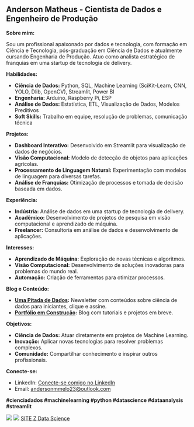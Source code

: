 ## **Anderson Matheus** - Cientista de Dados e Engenheiro de Produção

**Sobre mim:**

Sou um profissional apaixonado por dados e tecnologia, com formação em Ciência e Tecnologia, pós-graduação em Ciência de Dados e atualmente cursando Engenharia de Produção. Atuo como analista estratégico de franquias em uma startup de tecnologia de delivery.

**Habilidades:**

* **Ciência de Dados:** Python, SQL, Machine Learning (SciKit-Learn, CNN, YOLO, Dlib, OpenCV), Streamlit, Power BI
* **Engenharia:** Arduino, Raspberry Pi, ESP
* **Análise de Dados:** Estatística, ETL, Visualização de Dados, Modelos Preditivos
* **Soft Skills:** Trabalho em equipe, resolução de problemas, comunicação técnica

**Projetos:**

* **Dashboard Interativo:** Desenvolvido em Streamlit para visualização de dados de negócios.
* **Visão Computacional:** Modelo de detecção de objetos para aplicações agrícolas.
* **Processamento de Linguagem Natural:** Experimentação com modelos de linguagem para diversas tarefas.
* **Análise de Franquias:** Otimização de processos e tomada de decisão baseada em dados.

**Experiência:**

* **Indústria:** Análise de dados em uma startup de tecnologia de delivery.
* **Acadêmico:** Desenvolvimento de projetos de pesquisa em visão computacional e aprendizado de máquina.
* **Freelancer:** Consultoria em análise de dados e desenvolvimento de aplicações.

**Interesses:**

* **Aprendizado de Máquina:** Exploração de novas técnicas e algoritmos.
* **Visão Computacional:** Desenvolvimento de soluções inovadoras para problemas do mundo real.
* **Automação:** Criação de ferramentas para otimizar processos.

**Blog e Conteúdo:**

* **<a href="https://www.linkedin.com/build-relation/newsletter-follow?entityUrn=7202653532963934210">Uma Pitada de Dados</a>:** Newsletter com conteúdos sobre ciência de dados para iniciantes, clique e assine.
* **<a href="https://andersonmmelo23.wixsite.com/anderson-matheuz/portfolio">Portfólio em Construção</a>:** Blog com tutoriais e projetos em breve.

**Objetivos:**

* **Ciência de Dados:** Atuar diretamente em projetos de Machine Learning.
* **Inovação:** Aplicar novas tecnologias para resolver problemas complexos.
* **Comunidade:** Compartilhar conhecimento e inspirar outros profissionais.

**Conecte-se:**
* LinkedIn: <a href="https://www.linkedin.com/in/anderson-matheuzzz/">Conecte-se comigo no LinkedIn</a>
* Email: andersonmmelo23@outlook.com

**#cienciadados #machinelearning #python #datascience #dataanalysis #streamlit**
 
<div> 
  <a href="https://instagram.com/Mathe_zzz" target="_blank"><img src="https://img.shields.io/badge/-Instagram-%23E4405F?style=for-the-badge&logo=instagram&logoColor=white" target="_blank"></a>
  <a href="https://www.linkedin.com/in/anderson-matheuzzz/" target="_blank"><img src="https://img.shields.io/badge/-LinkedIn-%230077B5?style=for-the-badge&logo=linkedin&logoColor=white" target="_blank"></a> 
  <a href="https://www.zdatascience.com/" target="_blank">SITE Z Data Science</a>

 
</div>
